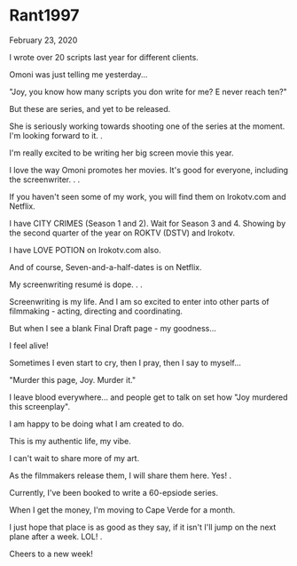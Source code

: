 # Rant1997


February 23, 2020

I wrote over 20 scripts last year for different clients.

Omoni was just telling me yesterday...

"Joy, you know how many scripts you don write for me? E never reach ten?"

But these are series, and yet to be released.

She is seriously working towards shooting one of the series at the moment. I'm looking forward to it.
.

I'm really excited to be writing her big screen movie this year.

I love the way Omoni promotes her movies. It's good for everyone, including the screenwriter. 
.
.

If you haven't seen some of my work, you will find them on Irokotv.com and Netflix.

I have CITY CRIMES (Season 1 and 2). Wait for Season 3 and 4. Showing by the second quarter of the year on ROKTV (DSTV) and Irokotv.

I have LOVE POTION on Irokotv.com also.

And of course, Seven-and-a-half-dates is on Netflix.

My screenwriting resumé is dope.
.
.

Screenwriting is my life. And I am so excited to enter into other parts of filmmaking - acting, directing and coordinating. 

But when I see a blank Final Draft page - my goodness...

I feel alive! 

Sometimes I even start to cry, then I pray, then I say to myself...

"Murder this page, Joy. Murder it."

I leave blood everywhere... and people get to talk on set how "Joy murdered this screenplay".

I am happy to be doing what I am created to do.

This is my authentic life, my vibe.

I can't wait to share more of my art.

As the filmmakers release them, I will share them here. Yes!
.

Currently, I've been booked to write a 60-epsiode series.

When I get the money, I'm moving to Cape Verde for a month.

I just hope that place is as good as they say, if it isn't I'll jump on the next plane after a week. LOL!
.

Cheers to a new week!